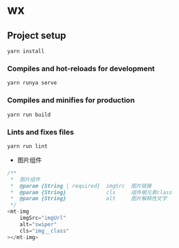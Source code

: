  # wx

## Project setup
```
yarn install
```

### Compiles and hot-reloads for development
```
yarn runya serve
```

### Compiles and minifies for production
```
yarn run build
```

### Lints and fixes files
```
yarn run lint
```

* 图片组件
```javascript
/**
 *  图片组件
 *  @param {String | required}  imgSrc  图片链接
 *  @param {String}             cls     组件根元素class
 *  @param {String}             alt     图片解释性文字
 */
<mt-img 
    imgSrc="imgUrl" 
    alt="swiper" 
    cls="img__class"
></mt-img>
```

